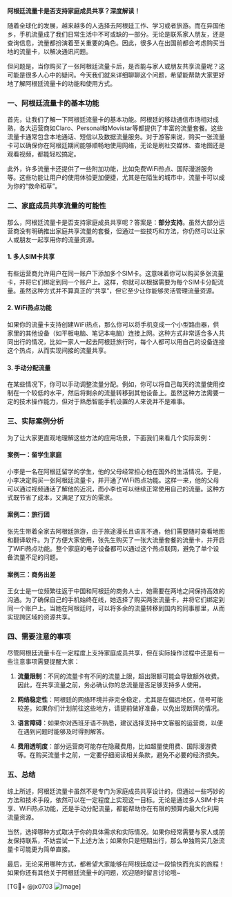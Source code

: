 **阿根廷流量卡是否支持家庭成员共享？深度解读！**

随着全球化的发展，越来越多的人选择去阿根廷工作、学习或者旅游。而在异国他乡，手机流量成了我们日常生活中不可或缺的一部分。无论是联系家人朋友，还是查询信息，流量都扮演着至关重要的角色。因此，很多人在出国前都会考虑购买当地的流量卡，以解决通讯问题。

但问题是，当你购买了一张阿根廷流量卡后，是否能与家人或朋友共享流量呢？这可能是很多人心中的疑问。今天我们就来详细聊聊这个问题，希望能帮助大家更好地了解阿根廷流量卡的功能和使用方式。

### 一、阿根廷流量卡的基本功能

首先，让我们了解一下阿根廷流量卡的基本功能。阿根廷的移动通信市场相对成熟，各大运营商如Claro、Personal和Movistar等都提供了丰富的流量套餐。这些流量卡通常包含本地通话、短信以及数据流量服务。对于游客来说，购买一张流量卡可以确保你在阿根廷期间能够顺畅地使用网络，无论是刷社交媒体、查地图还是观看视频，都能轻松搞定。

此外，许多流量卡还提供了一些附加功能，比如免费WiFi热点、国际漫游服务等。这些功能让用户的使用体验更加便捷，尤其是在陌生的城市中，流量卡可以成为你的“救命稻草”。

### 二、家庭成员共享流量的可能性

那么，阿根廷流量卡是否支持家庭成员共享呢？答案是：**部分支持**。虽然大部分运营商没有明确推出家庭共享流量的套餐，但通过一些技巧和方法，你仍然可以让家人或朋友一起享用你的流量资源。

#### 1. **多人SIM卡共享**
有些运营商允许用户在同一账户下添加多个SIM卡。这意味着你可以购买多张流量卡，并将它们绑定到同一个账户上。这样，你就可以根据需要为每个SIM卡分配流量。虽然这种方式并不算真正的“共享”，但它至少让你能够灵活管理流量资源。

#### 2. **WiFi热点功能**
如果你的流量卡支持创建WiFi热点，那么你可以将手机变成一个小型路由器，供家里的其他设备（如平板电脑、笔记本电脑）连接上网。这种方式非常适合多人共同出行的情况，比如一家人一起去阿根廷旅行时，每个人都可以用自己的设备连接这个热点，从而实现间接的流量共享。

#### 3. **手动分配流量**
在某些情况下，你可以手动调整流量分配。例如，你可以将自己每天的流量使用控制在一个较低的水平，然后将剩余的流量转移到其他设备上。虽然这种方法需要一定的技术操作能力，但对于熟悉智能手机设置的人来说并不是难事。

### 三、实际案例分析

为了让大家更直观地理解这些方法的应用场景，下面我们来看几个实际案例：

#### 案例一：留学生家庭
小李是一名在阿根廷留学的学生，他的父母经常担心他在国外的生活情况。于是，小李决定购买一张阿根廷流量卡，并开通了WiFi热点功能。这样一来，他的父母可以通过视频通话了解他的近况，而小李也可以继续正常使用自己的流量。这种方式既节省了成本，又满足了双方的需求。

#### 案例二：旅行团
张先生带着全家去阿根廷旅游，由于旅途漫长且语言不通，他们需要随时查看地图和翻译软件。为了方便大家使用，张先生购买了一张大流量套餐的流量卡，并开启了WiFi热点功能。整个家庭的电子设备都可以通过这个热点联网，避免了单个设备流量不足的问题。

#### 案例三：商务出差
王女士是一位频繁往返于中国和阿根廷的商务人士，她需要在两地之间保持高效的沟通。为了确保自己的手机始终在线，她选择了购买两张流量卡，并将它们绑定到同一个账户上。当她在阿根廷时，可以将多余的流量转移到国内的同事那里，从而实现跨区域的资源共享。

### 四、需要注意的事项

尽管阿根廷流量卡在一定程度上支持家庭成员共享，但在实际操作过程中还是有一些注意事项需要提醒大家：

1. **流量限制**：不同的流量卡有不同的流量上限，超出限额可能会导致额外收费。因此，在共享流量之前，务必确认你的总流量是否足够支持多人使用。

2. **网络稳定性**：阿根廷的网络环境并非完全稳定，尤其是在偏远地区，信号可能较差。如果你们计划前往这些地方，请提前做好准备，以免出现断网的情况。

3. **语言障碍**：如果你对西班牙语不熟悉，建议选择支持中文客服的运营商，以便在遇到问题时能够及时得到解答。

4. **费用透明度**：部分运营商可能存在隐藏费用，比如超量使用费、国际漫游费等。在购买流量卡之前，一定要仔细阅读相关条款，避免不必要的经济损失。

### 五、总结

综上所述，阿根廷流量卡虽然不是专门为家庭成员共享设计的，但通过一些巧妙的方法和技术手段，依然可以在一定程度上实现这一目标。无论是通过多人SIM卡共享、WiFi热点功能，还是手动分配流量，都能帮助你在有限的预算内最大化利用流量资源。

当然，选择哪种方式取决于你的具体需求和实际情况。如果你经常需要与家人或朋友保持联系，不妨尝试一下上述方法；如果你只是短期出行，那么单独购买几张流量卡可能更为简单直接。

最后，无论采用哪种方式，都希望大家能够在阿根廷度过一段愉快而充实的旅程！如果你还有其他关于阿根廷流量卡的问题，欢迎随时留言讨论哦~

[TG💪+ @jx0703 ![Image](https://github.com/user-attachments/assets/dbca1d08-cadb-493c-b0ec-ad6f7a83f270)]